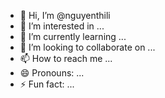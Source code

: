 - 👋 Hi, I’m @nguyenthili
- 👀 I’m interested in ...
- 🌱 I’m currently learning ...
- 💞️ I’m looking to collaborate on ...
- 📫 How to reach me ...
- 😄 Pronouns: ...
- ⚡ Fun fact: ...

<!---
nguyenthili/nguyenthili is a ✨ special ✨ repository because its `README.md` (this file) appears on your GitHub profile.
You can click the Preview link to take a look at your changes.
--->
